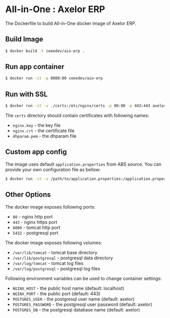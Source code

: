 # All-in-One : Axelor ERP

The Dockerfile to build All-in-One docker image of Axelor ERP.

## Build Image

```sh
$ docker build -t ceeedev/aio-erp .
```

## Run app container

```sh
$ docker run -it -p 8080:80 ceeedev/aio-erp
```

## Run with SSL

```sh
$ docker run -it -v ./certs:/etc/nginx/certs -p 80:80 -p 443:443 axelor/aio-erp
```

The `certs` directory should contain certificates with following names:

* `nginx.key` - the key file
* `nginx.crt` - the certificate file
* `dhparam.pem` - the dhparam file

## Custom app config

The image uses default `application.properties` from ABS source. You can provide your own
configuration file as bellow:

```sh
$ docker run -it -v /path/to/application.properties:/application.properties -p 8080:80 axelor/aio-erp
```

## Other Options

The docker image exposes following ports:

* `80` - nginx http port
* `443` - nginx https port
* `8080` - tomcat http port
* `5432` - postgresql port

The docker image exposes following volumes:

* `/var/lib/tomcat` - tomcat base directory
* `/var/lib/postgresql` - postgresql data directory
* `/var/log/tomcat` - tomcat log files
* `/var/log/postgresql` - postgresql log files

Following environment variables can be used to change container settings:

* `NGINX_HOST` - the public host name (default: localhost)
* `NGINX_PORT` - the public port (default: 443)
* `POSTGRES_USER` - the postgresql user name (default: axelor)
* `POSTGRES_PASSWORD` - the postgresql user password (default: axelor)
* `POSTGRES_DB` - the postgresql database name (default: axelor)
